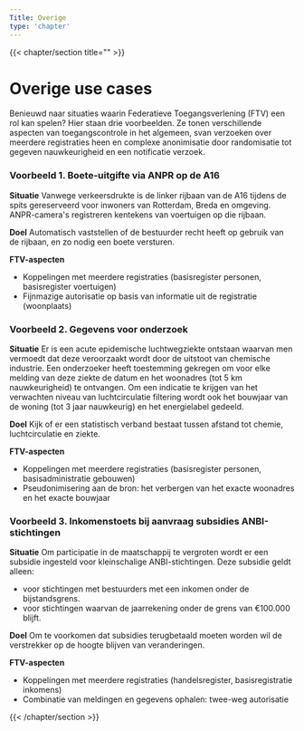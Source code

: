 ```yaml
---
Title: Overige
type: 'chapter'
---
```

{{< chapter/section title="" >}}
# Overige use cases

Benieuwd naar situaties waarin Federatieve Toegangsverlening (FTV) een rol kan spelen? Hier staan drie voorbeelden. Ze tonen verschillende aspecten van toegangscontrole in het algemeen, svan verzoeken over meerdere registraties heen en complexe anonimisatie door randomisatie tot gegeven nauwkeurigheid en een notificatie verzoek.
### Voorbeeld 1. Boete-uitgifte via ANPR op de A16

**Situatie** Vanwege verkeersdrukte is de linker rijbaan van de A16 tijdens de spits gereserveerd voor inwoners van Rotterdam, Breda en omgeving. ANPR-camera's registreren kentekens van voertuigen op die rijbaan.

**Doel** Automatisch vaststellen of de bestuurder recht heeft op gebruik van de rijbaan, en zo nodig een boete versturen.

**FTV-aspecten**

- Koppelingen met meerdere registraties (basisregister personen, basisregister voertuigen)
- Fijnmazige autorisatie op basis van informatie uit de registratie (woonplaats)

### Voorbeeld 2. Gegevens voor onderzoek

**Situatie** Er is een acute epidemische luchtwegziekte ontstaan waarvan men vermoedt dat deze veroorzaakt wordt door de uitstoot van chemische industrie. Een onderzoeker heeft toestemming gekregen om voor elke melding van deze ziekte de datum en het woonadres (tot 5 km nauwkeurigheid) te ontvangen. Om een indicatie te krijgen van het verwachten niveau van luchtcirculatie filtering wordt ook het bouwjaar van de woning (tot 3 jaar nauwkeurig) en het energielabel gedeeld.

**Doel** Kijk of er een statistisch verband bestaat tussen afstand tot chemie, luchtcirculatie en ziekte.

**FTV-aspecten**

- Koppelingen met meerdere registraties (basisregister personen, basisadministratie gebouwen)
- Pseudonimisering aan de bron: het verbergen van het exacte woonadres en het exacte bouwjaar

### Voorbeeld 3. Inkomenstoets bij aanvraag subsidies ANBI-stichtingen

**Situatie** Om participatie in de maatschappij te vergroten wordt er een subsidie ingesteld voor kleinschalige ANBI-stichtingen.
Deze subsidie geldt alleen:
- voor stichtingen met bestuurders met een inkomen onder de bijstandsgrens.
- voor stichtingen waarvan de jaarrekening onder de grens van €100.000 blijft.

**Doel** Om te voorkomen dat subsidies terugbetaald moeten worden wil de verstrekker op de hoogte blijven van veranderingen.

**FTV-aspecten**

- Koppelingen met meerdere registraties (handelsregister, basisregistratie inkomens)
- Combinatie van meldingen en gegevens ophalen: twee-weg autorisatie

{{< /chapter/section >}}

